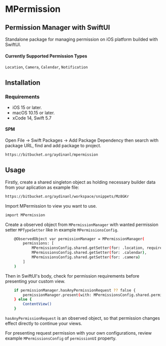 # MPermission
## Permission Manager with SwiftUI 
Standalone package for managing permission on iOS platform builded with SwiftUI.

#### Currently Supported Permission Types
`Location`, `Camera`, `Calendar`, `Notification`

## Installation
### Requirements
* iOS 15 or later.
* macOS 10.15 or later.
* xCode 14, Swift 5.7

#### SPM
Open File → Swift Packages → Add Package Dependency then search with package URL, find and add package to project.
```sh
https://bitbucket.org/aydinanl/mpermission
```

## Usage
Firstly, create a shared singleton object as holding necessary builder data from your aplication as example file:
```sh
https://bitbucket.org/aydinanl/workspace/snippets/Mz8GKr
```
Import MPermission to view you want to use.
```sh
import MPermission
```

Create a observed object from `MPermissionManager` with wanted permission setter `MPTypeSetter` like in example `MPermissionsConfig`.

```sh
    @ObservedObject var permissionManager = MPermissionManager(
        permissions: [
            MPermissionsConfig.shared.getSetter(for: .location, required: true),
            MPermissionsConfig.shared.getSetter(for: .calendar),
            MPermissionsConfig.shared.getSetter(for: .camera)
        ]
    )
```

Then in SwiftUI's body, check for permission requirements before presenting your custom view.

```sh
    if permissionManager.hasAnyPermissionRequest ?? false {
        permissionManager.present(with: MPermissionsConfig.shared.permissionUI)
    } else {
        ContentView()
    }
```

`hasAnyPermissionRequest` is an observed object, so that permission changes effect directly to continue your views.

For presenting request permission with your own configurations, review example `MPermissionsConfig` of `permissionUI` property.
